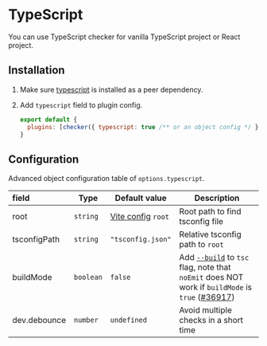 # TypeScript

You can use TypeScript checker for vanilla TypeScript project or React project.

## Installation

1. Make sure [typescript](https://www.npmjs.com/package/typescript) is installed as a peer dependency.

2. Add `typescript` field to plugin config.

   ```js
   export default {
     plugins: [checker({ typescript: true /** or an object config */ })],
   }
   ```

## Configuration

Advanced object configuration table of `options.typescript`.

| field        | Type      | Default value                                         | Description                                                                                                                                                                                                                     |
| :----------- | --------- | ----------------------------------------------------- | ------------------------------------------------------------------------------------------------------------------------------------------------------------------------------------------------------------------------------- |
| root         | `string`  | [Vite config](https://vitejs.dev/config/#root) `root` | Root path to find tsconfig file                                                                                                                                                                                                 |
| tsconfigPath | `string`  | `"tsconfig.json"`                                     | Relative tsconfig path to `root`                                                                                                                                                                                                |
| buildMode    | `boolean` | `false`                                               | Add [`--build`](https://www.typescriptlang.org/docs/handbook/project-references.html) to `tsc` flag, note that `noEmit` does NOT work if `buildMode` is `true` ([#36917](https://github.com/microsoft/TypeScript/issues/36917)) |
dev.debounce | `number` | `undefined` | Avoid multiple checks in a short time |  